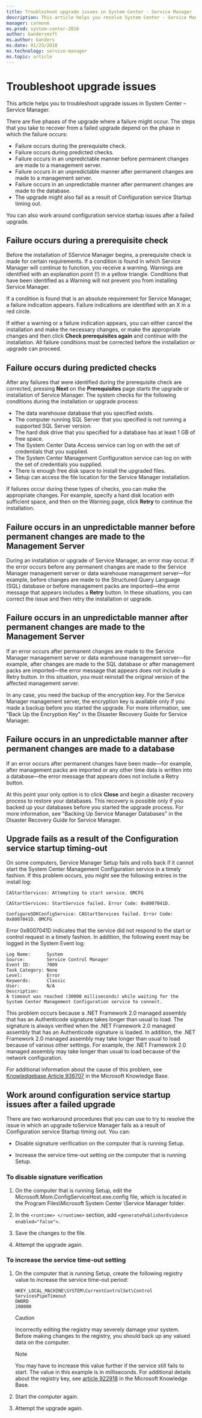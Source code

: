 ```yaml
---
title: Troubleshoot upgrade issues in System Center - Service Manager
description: This article helps you resolve System Center - Service Manager upgrade problems and work around them.
manager: carmonm
ms.prod: system-center-2016
author: bandersmsft
ms.author: banders
ms.date: 01/23/2018
ms.technology: service-manager
ms.topic: article
---
```


# Troubleshoot upgrade issues

This article helps you to troubleshoot upgrade issues in System Center – Service Manager.

 There are five phases of the upgrade where a failure might occur. The steps that you take to recover from a failed upgrade depend on the phase in which the failure occurs:

- Failure occurs during the prerequisite check.
- Failure occurs during predicted checks.
- Failure occurs in an unpredictable manner before permanent changes are made to a management server.
- Failure occurs in an unpredictable manner after permanent changes are made to a management server.
- Failure occurs in an unpredictable manner after permanent changes are made to the database.
- The upgrade might also fail as a result of Configuration service Startup timing out.

You can also work around configuration service startup issues after a failed upgrade.

## Failure occurs during a prerequisite check

Before the installation of SService Manager begins, a prerequisite check is made for certain requirements. If a condition is found in which Service Manager will continue to function, you receive a warning. Warnings are identified with an explanation point (!) in a yellow triangle. Conditions that have been identified as a Warning will not prevent you from installing Service Manager.

If a condition is found that is an absolute requirement for Service Manager, a failure indication appears. Failure indications are identified with an X in a red circle.

If either a warning or a failure indication appears, you can either cancel the installation and make the necessary changes, or make the appropriate changes and then click **Check prerequisites again** and continue with the installation. All failure conditions must be corrected before the installation or upgrade can proceed.


## Failure occurs during predicted checks

After any failures that were identified during the prerequisite check are corrected, pressing **Next** on the **Prerequisites** page starts the upgrade or installation of Service Manager. The system checks for the following conditions during the installation or upgrade process:

- The data warehouse database that you specified exists.
- The computer running SQL Server that you specified is not running a supported SQL Server version.
- The hard disk drive that you specified for a database has at least 1 GB of free space.
- The System Center Data Access service can log on with the set of credentials that you supplied.
- The System Center Management Configuration service can log on with the set of credentials you supplied.
- There is enough free disk space to install the upgraded files.
- Setup can access the file location for the Service Manager installation.

If failures occur during these types of checks, you can make the appropriate changes. For example, specify a hard disk location with sufficient space, and then on the Warning page, click **Retry** to continue the installation.


## Failure occurs in an unpredictable manner before permanent changes are made to the Management Server

During an installation or upgrade of Service Manager, an error may occur. If the error occurs before any permanent changes are made to the Service Manager management server or data warehouse management server—for example, before changes are made to the Structured Query Language (SQL) database or before management packs are imported—the error message that appears includes a **Retry** button. In these situations, you can correct the issue and then retry the installation or upgrade.


## Failure occurs in an unpredictable manner after permanent changes are made to the Management Server

If an error occurs after permanent changes are made to the Service Manager management server or data warehouse management server—for example, after changes are made to the SQL database or after management packs are imported—the error message that appears does not include a Retry button. In this situation, you must reinstall the original version of the affected management server.

In any case, you need the backup of the encryption key. For the Service Manager management server, the encryption key is available only if you made a backup before you started the upgrade. For more information, see "Back Up the Encryption Key" in the Disaster Recovery Guide for Service Manager.

## Failure occurs in an unpredictable manner after permanent changes are made to a database

If an error occurs after permanent changes have been made—for example, after management packs are imported or any other time data is written into a database—the error message that appears does not include a Retry button.

At this point your only option is to click **Close** and begin a disaster recovery process to restore your databases. This recovery is possible only if you backed up your databases before you started the upgrade process. For more information, see "Backing Up Service Manager Databases" in the Disaster Recovery Guide for Service Manager.

## Upgrade fails as a result of the Configuration service startup timing-out

On some computers, Service Manager Setup fails and rolls back if it cannot start the System Center Management Configuration service in a timely fashion. If this problem occurs, you might see the following entries in the install log:

```
CAStartServices: Attempting to start service. OMCFG

CAStartServices: StartService failed. Error Code: 0x8007041D.

ConfigureSDKConfigService: CAStartServices failed. Error Code: 0x8007041D. OMCFG
```

Error 0x8007041D indicates that the service did not respond to the start or control request in a timely fashion. In addition, the following event may be logged in the System Event log:

```
Log Name:      System
Source:        Service Control Manager
Event ID:      7009
Task Category: None
Level:         Error
Keywords:      Classic
User:          N/A
Description:
A timeout was reached (30000 milliseconds) while waiting for the System Center Management Configuration service to connect.
```

This problem occurs because a .NET Framework 2.0 managed assembly that has an Authenticode signature takes longer than usual to load. The signature is always verified when the .NET Framework 2.0 managed assembly that has an Authenticode signature is loaded. In addition, the .NET Framework 2.0 managed assembly may take longer than usual to load because of various other settings. For example, the .NET Framework 2.0 managed assembly may take longer than usual to load because of the network configuration.

For additional information about the cause of this problem, see [Knowledgebase Article 936707](https://go.microsoft.com/fwlink/p/?LinkId=207190) in the Microsoft Knowledge Base.

## Work around configuration service startup issues after a failed upgrade

There are two workaround procedures that you can use to try to resolve the issue in which an upgrade toService Manager fails as a result of Configuration service Startup timing out. You can:  

-   Disable signature verification on the computer that is running Setup.  

-   Increase the service time\-out setting on the computer that is running Setup.  

### To disable signature verification  

1.  On the computer that is running Setup, edit the Microsoft.Mom.ConfigServiceHost.exe.config file, which is located in the Program Files\\Microsoft System Center <version>\\Service Manager folder.  

2.  In the `<runtime> </runtime>` section, add `<generatePublisherEvidence enabled="false">`.  

3.  Save the changes to the file.  

4.  Attempt the upgrade again.  

### To increase the service time\-out setting  

1.  On the computer that is running Setup, create the following registry value to increase the service time\-out period:  

    ```  
    HKEY_LOCAL_MACHINE\SYSTEM\CurrentControlSet\Control   
    ServicesPipeTimeout  
    DWORD  
    200000  

    ```  

    > [!CAUTION]  
    >  Incorrectly editing the registry may severely damage your system. Before making changes to the registry, you should back up any valued data on the computer.  

    > [!NOTE]  
    >  You may have to increase this value further if the service still fails to start. The value in this example is in milliseconds. For additional details about the registry key, see [article 922918](https://go.microsoft.com/fwlink/p/?LinkId=207191) in the Microsoft Knowledge Base.  

2.  Start the computer again.  

3.  Attempt the upgrade again.

